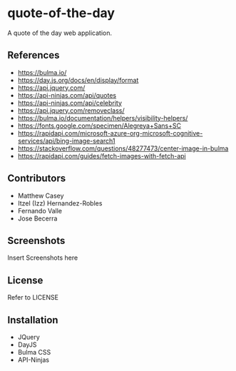 # quote-of-the-day

A quote of the day web application.

## References

- https://bulma.io/
- https://day.js.org/docs/en/display/format
- https://api.jquery.com/
- https://api-ninjas.com/api/quotes
- https://api-ninjas.com/api/celebrity
- https://api.jquery.com/removeclass/
- https://bulma.io/documentation/helpers/visibility-helpers/
- https://fonts.google.com/specimen/Alegreya+Sans+SC
- https://rapidapi.com/microsoft-azure-org-microsoft-cognitive-services/api/bing-image-search1
- https://stackoverflow.com/questions/48277473/center-image-in-bulma
- https://rapidapi.com/guides/fetch-images-with-fetch-api

## Contributors

- Matthew Casey
- Itzel (Izz) Hernandez-Robles
- Fernando Valle
- Jose Becerra

## Screenshots

Insert Screenshots here

## License

Refer to LICENSE

## Installation

- JQuery
- DayJS
- Bulma CSS
- API-Ninjas
